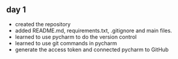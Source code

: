 ## day 1
- created the repository 
- added README.md, requirements.txt, .gitignore and main files.
- learned to use pycharm to do the version control
- learned to use git commands in pycharm
- generate the access token and connected pycharm to GitHub